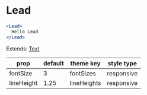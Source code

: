 # Lead

```.jsx
<Lead>
  Hello Lead
</Lead>
```

Extends: [Text](/components/Text)

prop | default | theme key | style type
---|---|---|---
fontSize | 3 | fontSizes | responsive
lineHeight | 1.25 | lineHeights | responsive